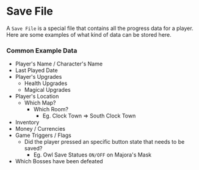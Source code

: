 # Save File

A `Save File` is a special file that contains all the progress data for a player.  Here are some examples of what kind of data can be stored here.

### Common Example  Data

* Player's Name / Character's Name
* Last Played Date
* Player's Upgrades
  * Health Upgrades
  * Magical Upgrades
* Player's Location
  * Which Map?
    * Which Room?&#x20;
      * Eg. Clock Town => South Clock Town
* Inventory
* Money / Currencies
* Game Triggers / Flags
  * Did the player pressed an specific button state that needs to be saved?
    * Eg. Owl Save Statues `ON/OFF` on Majora's Mask
* Which Bosses have been defeated

